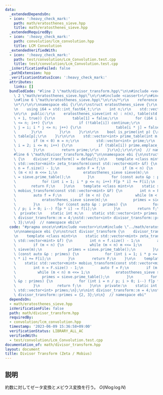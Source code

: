 ```yaml
---
data:
  _extendedDependsOn:
  - icon: ':heavy_check_mark:'
    path: math/eratosthenes_sieve.hpp
    title: math/eratosthenes_sieve.hpp
  _extendedRequiredBy:
  - icon: ':heavy_check_mark:'
    path: convolution/lcm_convolution.hpp
    title: LCM Convolution
  _extendedVerifiedWith:
  - icon: ':heavy_check_mark:'
    path: test/convolution/Lcm_Convolution.test.cpp
    title: test/convolution/Lcm_Convolution.test.cpp
  _isVerificationFailed: false
  _pathExtension: hpp
  _verificationStatusIcon: ':heavy_check_mark:'
  attributes:
    links: []
  bundledCode: "#line 2 \"math/divisor_transform.hpp\"\n\n#include <vector>\n\n#line\
    \ 2 \"math/eratosthenes_sieve.hpp\"\n\r\n#include <cassert>\r\n#include <cstdint>\r\
    \n#line 6 \"math/eratosthenes_sieve.hpp\"\n\r\n/*\r\n    reference: https://37zigen.com/sieve-eratosthenes/\r\
    \n*/\r\n\r\nnamespace ebi {\r\n\r\nstruct eratosthenes_sieve {\r\n  private:\r\
    \n    using i64 = std::int_fast64_t;\r\n    int n;\r\n    std::vector<bool> table;\r\
    \n\r\n  public:\r\n    eratosthenes_sieve(int n) : n(n), table(std::vector<bool>(n\
    \ + 1, true)) {\r\n        table[1] = false;\r\n        for (i64 i = 2; i * i\
    \ <= n; i++) {\r\n            if (!table[i]) continue;\r\n            for (i64\
    \ j = i; i * j <= n; j++) {\r\n                table[i * j] = false;\r\n     \
    \       }\r\n        }\r\n    }\r\n\r\n    bool is_prime(int p) {\r\n        return\
    \ table[p];\r\n    }\r\n\r\n    std::vector<int> prime_table(int m = -1) {\r\n\
    \        if (m < 0) m = n;\r\n        std::vector<int> prime;\r\n        for (int\
    \ i = 2; i <= m; i++) {\r\n            if (table[i]) prime.emplace_back(i);\r\n\
    \        }\r\n        return prime;\r\n    }\r\n};\r\n\r\n}  // namespace ebi\n\
    #line 6 \"math/divisor_transform.hpp\"\n\nnamespace ebi {\n\nstruct divisor_transform\
    \ {\n    divisor_transform() = default;\n\n    template <class mint>\n    static\
    \ std::vector<mint> zeta_transform(const std::vector<mint> &f) {\n        int\
    \ n = f.size() - 1;\n        auto F = f;\n        if (m < n) {\n            while\
    \ (m < n) m <<= 1;\n            eratosthenes_sieve sieve(m);\n            primes\
    \ = sieve.prime_table();\n        }\n        for (const auto &p : primes) {\n\
    \            for (int i = 1; i * p <= n; i++) F[p * i] += F[i];\n        }\n \
    \       return F;\n    }\n\n    template <class mint>\n    static std::vector<mint>\
    \ mobius_transform(const std::vector<mint> &F) {\n        int n = F.size() - 1;\n\
    \        auto f = F;\n        if (m < n) {\n            while (m < n) m <<= 1;\n\
    \            eratosthenes_sieve sieve(m);\n            primes = sieve.prime_table();\n\
    \        }\n        for (const auto &p : primes) {\n            for (int i = n\
    \ / p; i > 0; i--) f[p * i] -= f[i];\n        }\n        return f;\n    }\n\n\
    \  private:\n    static int m;\n    static std::vector<int> primes;\n};\n\nint\
    \ divisor_transform::m = 4;\nstd::vector<int> divisor_transform::primes = {2,\
    \ 3};\n\n}  // namespace ebi\n"
  code: "#pragma once\n\n#include <vector>\n\n#include \"../math/eratosthenes_sieve.hpp\"\
    \n\nnamespace ebi {\n\nstruct divisor_transform {\n    divisor_transform() = default;\n\
    \n    template <class mint>\n    static std::vector<mint> zeta_transform(const\
    \ std::vector<mint> &f) {\n        int n = f.size() - 1;\n        auto F = f;\n\
    \        if (m < n) {\n            while (m < n) m <<= 1;\n            eratosthenes_sieve\
    \ sieve(m);\n            primes = sieve.prime_table();\n        }\n        for\
    \ (const auto &p : primes) {\n            for (int i = 1; i * p <= n; i++) F[p\
    \ * i] += F[i];\n        }\n        return F;\n    }\n\n    template <class mint>\n\
    \    static std::vector<mint> mobius_transform(const std::vector<mint> &F) {\n\
    \        int n = F.size() - 1;\n        auto f = F;\n        if (m < n) {\n  \
    \          while (m < n) m <<= 1;\n            eratosthenes_sieve sieve(m);\n\
    \            primes = sieve.prime_table();\n        }\n        for (const auto\
    \ &p : primes) {\n            for (int i = n / p; i > 0; i--) f[p * i] -= f[i];\n\
    \        }\n        return f;\n    }\n\n  private:\n    static int m;\n    static\
    \ std::vector<int> primes;\n};\n\nint divisor_transform::m = 4;\nstd::vector<int>\
    \ divisor_transform::primes = {2, 3};\n\n}  // namespace ebi"
  dependsOn:
  - math/eratosthenes_sieve.hpp
  isVerificationFile: false
  path: math/divisor_transform.hpp
  requiredBy:
  - convolution/lcm_convolution.hpp
  timestamp: '2023-06-09 15:36:58+09:00'
  verificationStatus: LIBRARY_ALL_AC
  verifiedWith:
  - test/convolution/Lcm_Convolution.test.cpp
documentation_of: math/divisor_transform.hpp
layout: document
title: Divisor Transform (Zeta / Mobius)
---
```


## 説明

約数に対してゼータ変換とメビウス変換を行う。 $O(N\log \log N)$